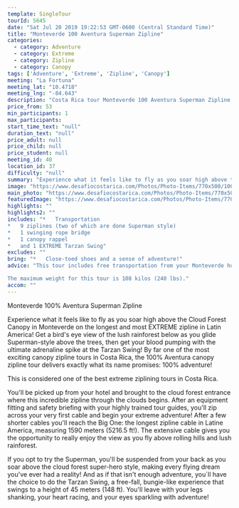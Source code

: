 ```yaml
---
template: SingleTour
tourId: 5645
date: "Sat Jul 20 2019 19:22:53 GMT-0600 (Central Standard Time)"
title: "Monteverde 100 Aventura Superman Zipline"
categories: 
  - category: Adventure
  - category: Extreme
  - category: Zipline
  - category: Canopy
tags: ['Adventure', 'Extreme', 'Zipline', 'Canopy']
meeting: "La Fortuna"
meeting_lat: "10.4718"
meeting_lng: "-84.643"
description: "Costa Rica tour Monteverde 100 Aventura Superman Zipline, id 5645"
price_from: 53
min_participants: 1
max_participants: 
start_time_text: "null"
duration_text: "null"
price_adult: null
price_child: null
price_student: null
meeting_id: 40
location_id: 37
difficulty: "null"
summary: "Experience what it feels like to fly as you soar high above the Cloud Forest Canopy in Monteverde on the longest and most EXTREME zipline in Latin America! Get a bird's eye view of the lush rainforest below as you glide Superman-style above the trees, then get your blood pumping with the ultimate adrenaline spike at the Tarzan Swing!"
image: "https://www.desafiocostarica.com/Photos/Photo-Items/770x500/100-Aventura-Superman-Zipline-in-Monteverde-1480974938.jpg"
main_photo: "https://www.desafiocostarica.com/Photos/Photo-Items/770x500/100-Aventura-Superman-Zipline-in-Monteverde-1480974938.jpg"
featuredImage: "https://www.desafiocostarica.com/Photos/Photo-Items/770x500/100-Aventura-Superman-Zipline-in-Monteverde-1480974938.jpg"
highlights: ""
highlights2: ""
includes: "*   Transportation
*   9 ziplines (two of which are done Superman style)
*   1 swinging rope bridge
*   1 canopy rappel
*   and 1 EXTREME Tarzan Swing"
excludes: ""
bring: "*   Close-toed shoes and a sense of adventure!"
advice: "This tour includes free transportation from your Monteverde hotel, 9 ziplines (two of which are done Superman style!), one swinging rope bridge, one canopy rappel, and an EXTREME Tarzan Swing!Note: If you are coming from outside of Monteverde, we can arrange transportation for you at an additional cost. However, we do highly recommend spending at least on night in Monteverde, as it is truly breathtaking.

The maximum weight for this tour is 108 kilos (240 lbs)."
accom: ""
---
```

Monteverde 100% Aventura Superman Zipline

Experience what it feels like to fly as you soar high above the Cloud Forest Canopy in Monteverde on the longest and most EXTREME zipline in Latin America! Get a bird's eye view of the lush rainforest below as you glide Superman-style above the trees, then get your blood pumping with the ultimate adrenaline spike at the Tarzan Swing! By far one of the most exciting canopy zipline tours in Costa Rica, the 100% Aventura canopy zipline tour delivers exactly what its name promises: 100% adventure!

This is considered one of the best extreme ziplining tours in Costa Rica.

You'll be picked up from your hotel and brought to the cloud forest entrance where this incredible zipline through the clouds begins. After an equipment fitting and safety briefing with your highly trained tour guides, you'll zip across your very first cable and begin your extreme adventure! After a few shorter cables you'll reach the Big One: the longest zipline cable in Latine America, measuring 1590 meters (5216.5 ft!). The extensive cable gives you the opportunity to really enjoy the view as you fly above rolling hills and lush rainforest.

If you opt to try the Superman, you'll be suspended from your back as you soar above the cloud forest super-hero style, making every flying dream you've ever had a reality! And as if that isn't enough adventure, you´ll have the choice to do the Tarzan Swing, a free-fall, bungie-like experience that swings to a height of 45 meters (148 ft). You'll leave with your legs shanking, your heart racing, and your eyes sparkling with adventure!